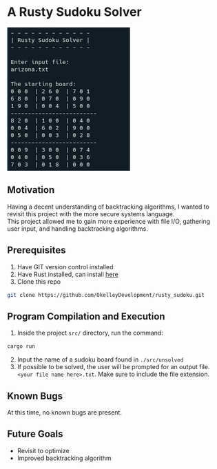 # A Rusty Sudoku Solver

![Project Title](./utils/project_title.png)

## Motivation

Having a decent understanding of backtracking algorithms, I wanted to revisit
this project with the more secure systems language.  
This project allowed me to gain more experience with file I/O, gathering user
input, and handling backtracking algorithms.

## Prerequisites

1. Have GIT version control installed
2. Have Rust installed, can install [here](https://doc.rust-lang.org/book/ch01-01-installation.html)
3. Clone this repo

```bash
git clone https://github.com/OkelleyDevelopment/rusty_sudoku.git
```

## Program Compilation and Execution

1. Inside the project `src/` directory, run the command:

```bash
cargo run
```

2. Input the name of a sudoku board found in `./src/unsolved`
3. If possible to be solved, the user will be prompted for an output file.
   `<your file name here>.txt`. Make sure to include the file extension.

## Known Bugs

At this time, no known bugs are present.

## Future Goals

- Revisit to optimize
- Improved backtracking algorithm
